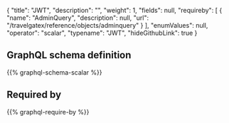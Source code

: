 {
  "title": "JWT",
  "description": "",
  "weight": 1,
  "fields": null,
  "requireby": [
    {
      "name": "AdminQuery",
      "description": null,
      "url": "/travelgatex/reference/objects/adminquery"
    }
  ],
  "enumValues": null,
  "operator": "scalar",
  "typename": "JWT",
  "hideGithubLink": true
}
## GraphQL schema definition

{{% graphql-schema-scalar %}}

## Required by

{{% graphql-require-by %}}
